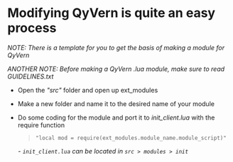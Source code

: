# Modifying QyVern is quite an easy process

*NOTE: There is a template for you to get the basis of making a module for QyVern*

*ANOTHER NOTE: Before making a QyVern .lua module, make sure to read GUIDELINES.txt*

- Open the *"src"* folder and open up ext_modules
- Make a new folder and name it to the desired name of your module
- Do some coding for the module and port it to *init_client.lua* with the require function
  > ``"local mod = require(ext_modules.module_name.module_script)"``
  
  *- ``init_client.lua`` can be located in ``src > modules > init``*
